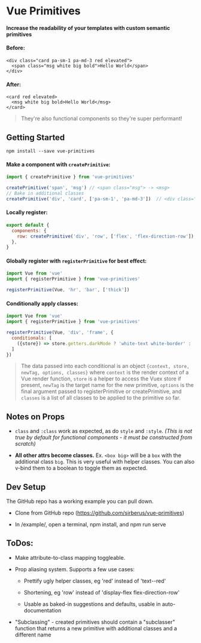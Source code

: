 # Vue Primitives

#### Increase the readability of your templates with custom semantic primitives

#### Before:
```
<div class="card pa-sm-1 pa-md-3 red elevated">
  <span class="msg white big bold">Hello World</span>
</div>
```

#### After:
```
<card red elevated>
  <msg white big bold>Hello World</msg>
</card>
```

> They're also functional components so they're super performant!

## Getting Started

`npm install --save vue-primitives`

#### Make a component with `createPrimitive`:

```js
import { createPrimitive } from 'vue-primitives'

createPrimitive('span', 'msg') // <span class="msg"> -> <msg>
// Bake in additional classes
createPrimitive('div', 'card', ['pa-sm-1', 'pa-md-3'])  // <div class="card pa-sm-1 pa-md-3"> -> <card>
```

#### Locally register:

```js
export default {
  components: {
    row: createPrimitive('div', 'row', ['flex', 'flex-direction-row']),
  },
}
```

#### Globally register with `registerPrimitive` for best effect:

```js
import Vue from 'vue'
import { registerPrimitive } from 'vue-primitives'

registerPrimitive(Vue, 'hr', 'bar', ['thick'])
```

#### Conditionally apply classes:

```js
import Vue from 'vue'
import { registerPrimitive } from 'vue-primitives'

registerPrimitive(Vue, 'div', 'frame', {
  conditionals: [
    ({store}) => store.getters.darkMode ? 'white-text white-border' : 'black-text black-border' 
  ]
})
```

> The data passed into each conditional is an object `{context, store, newTag, options, classes}` where `context` is the render context of a Vue render function, `store` is a helper to access the Vuex store if present, `newTag` is the target name for the new primitive, `options` is the final argument passed to registerPrimitive or createPrimitive, and `classes` is a list of all classes to be applied to the primitive so far.

## Notes on Props

* `class` and `:class` work as expected, as do `style` and `:style`. *(This is not true by default for functional components - it must be constructed from scratch)*

* **All other attrs become classes.** Ex. `<box big>` will be a `box` with the additional class `big`. This is very useful with helper classes. You can also v-bind them to a boolean to toggle them as expected.

## Dev Setup

The GitHub repo has a working example you can pull down.

* Clone from GitHub repo (https://github.com/sirberus/vue-primitives)

* In /example/, open a terminal, npm install, and npm run serve

## ToDos:

* Make attribute-to-class mapping toggleable.

* Prop aliasing system. Supports a few use cases:
  
  * Prettify ugly helper classes, eg 'red' instead of 'text--red'

  * Shortening, eg 'row' instead of 'display-flex flex-direction-row'

  * Usable as baked-in suggestions and defaults, usable in auto-documentation

* "Subclassing" - created primitives should contain a "subclasser" function that returns a new primitive with additional classes and a different name
